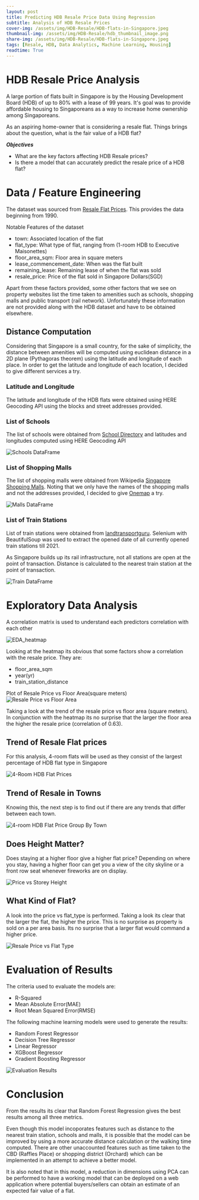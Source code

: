 ```yaml
---
layout: post
title: Predicting HDB Resale Price Data Using Regression
subtitle: Analysis of HDB Resale Prices
cover-img: /assets/img/HDB-Resale/HDB-flats-in-Singapore.jpeg
thumbnail-img: /assets/img/HDB-Resale/hdb_thumbnail_image.png
share-img: /assets/img/HDB-Resale/HDB-flats-in-Singapore.jpeg
tags: [Resale, HDB, Data Analytics, Machine Learning, Housing]
readtime: True
---
```


# HDB Resale Price Analysis
A large portion of flats built in Singapore is by the Housing Development Board (HDB) of up to 80% with a lease of 99 years. It's goal was to provide affordable housing to Singaporeans as a way to increase home ownership among Singaporeans.

As an aspiring home-owner that is considering a resale flat. Things brings about the question, what is the fair value of a HDB flat?

***Objectives***
- What are the key factors affecting HDB Resale prices?
- Is there a model that can accurately predict the resale price of a HDB flat?

# Data / Feature Engineering
The dataset was sourced from [Resale Flat Prices](https://data.gov.sg/dataset/resale-flat-prices). This provides the data beginning from 1990.

Notable Features of the dataset
- town: Associated location of the flat
- flat_type: What type of flat, ranging from (1-room HDB to Executive Maisonettes)
- floor_area_sqm: Floor area in square meters
- lease_commencement_date: When was the flat built
- remaining_lease: Remaining lease of when the flat was sold
- resale_price: Price of the flat sold in Singapore Dollars(SGD)

Apart from these factors provided, some other factors that we see on property websites list the time taken to amenities such as schools, shopping malls and public transport (rail network). Unfortunately these information are not provided along with the HDB dataset and have to be obtained elsewhere.

## Distance Computation
Considering that Singapore is a small country, for the sake of simplicity, the distance between amenities will be computed using euclidean distance in a 2D plane (Pythagoras theorem) using the latitude and longitude of each place. In order to get the latitude and longitude of each location, I decided to give different services a try.

### Latitude and Longitude
The latitude and longitude of the HDB flats were obtained using HERE Geocoding API using the blocks and street addresses provided.

### List of Schools
The list of schools were obtained from [School Directory](https://data.gov.sg/dataset/school-directory-and-information) and latitudes and longitudes computed using HERE Geocoding API

![Schools DataFrame](/assets/img/HDB-Resale/school_dataframe.png)

### List of Shopping Malls
The list of shopping malls were obtained from Wikipedia [Singapore Shopping Malls](https://en.wikipedia.org/wiki/List_of_shopping_malls_in_Singapore). Noting that we only have the names of the shopping malls and not the addresses provided, I decided to give [Onemap](https://www.onemap.gov.sg/home/) a try.

![Malls DataFrame](/assets/img/HDB-Resale/mall_dataframe.png)

### List of Train Stations
List of train stations were obtained from [landtransportguru](https://landtransportguru.net/). Selenium with BeautifulSoup was used to extract the opened date of all currently opened train stations till 2021.

As Singapore builds up its rail infrastructure, not all stations are open at the point of transaction. Distance is calculated to the nearest train station at the point of transaction.

![Train DataFrame](/assets/img/HDB-Resale/train_dataframe.png)

# Exploratory Data Analysis
A correlation matrix is used to understand each predictors correlation with each other

![EDA_heatmap](/assets/img/HDB-Resale/heatmap.png)

Looking at the heatmap its obvious that some factors show a correlation with the resale price. They are:
- floor_area_sqm
- year(yr)
- train_station_distance

Plot of Resale Price vs Floor Area(square meters)
![Resale Price vs Floor Area](/assets/img/HDB-Resale/scatterplot_resale_vs_floor_area.png)

Taking a look at the trend of the resale price vs floor area (square meters). In conjunction with the heatmap its no surprise that the larger the floor area the higher the resale price (correlation of 0.63).

## Trend of Resale Flat prices
For this analysis, 4-room flats will be used as they consist of the largest percentage of HDB flat type in Singapore

![4-Room HDB Flat Prices](/assets/img/HDB-Resale/4_room_resale_vs_years.png)

## Trend of Resale in Towns
Knowing this, the next step is to find out if there are any trends that differ between each town.

![4-room HDB Flat Price Group By Town](/assets/img/HDB-Resale/4_room_groupby_town.png)

## Does Height Matter?
Does staying at a higher floor give a higher flat price? Depending on where you stay, having a higher floor can get you a view of the city skyline or a front row seat whenever fireworks are on display.

![Price vs Storey Height](/assets/img/HDB-Resale/resale_price_vs_storey.png)

## What Kind of Flat?

A look into the price vs flat_type is performed. Taking a look its clear that the larger the flat, the higher the price. This is no surprise as property is sold on a per area basis. Its no surprise that a larger flat would command a higher price.

![Resale Price vs Flat Type](/assets/img/HDB-Resale/boxplot_price_vs_flattype.png)

# Evaluation of Results
The criteria used to evaluate the models are:
- R-Squared
- Mean Absolute Error(MAE)
- Root Mean Squared Error(RMSE)

The following machine learning models were used to generate the results:
- Random Forest Regressor
- Decision Tree Regressor
- Linear Regressor
- XGBoost Regressor
- Gradient Boosting Regressor

![Evaluation Results](/assets/img/HDB-Resale/evaluation_results_new.png)

# Conclusion

From the results its clear that Random Forest Regression gives the best results among all three metrics.

Even though this model incoporates features such as distance to the nearest train station, schools and malls, it is possible that the model can be improved by using a more accurate distance calculation or the walking time computed. There are other unaccounted features such as time taken to the CBD (Raffles Place) or shopping district (Orchard) which can be implemented in an attempt to achieve a better model.

It is also noted that in this model, a reduction in dimensions using PCA can be performed to have a working model that can be deployed on a web application where potential buyers/sellers can obtain an estimate of an expected fair value of a flat.
